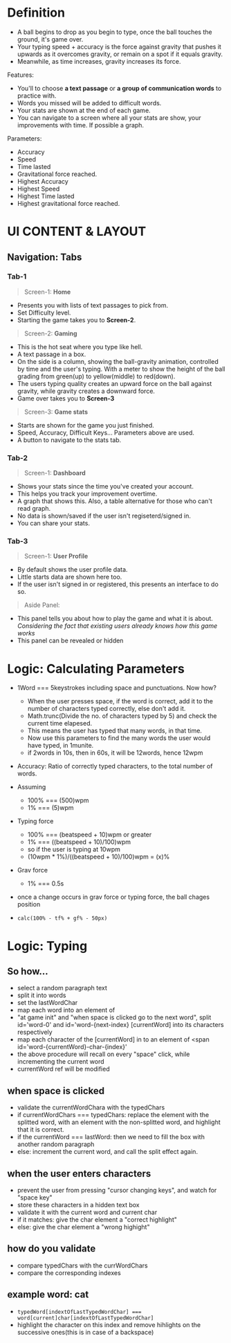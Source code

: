 # Definition
- A ball begins to drop as you begin to type, once the ball touches the ground, it's game over.
- Your typing speed + accuracy is the force against gravity that pushes it upwards as it overcomes gravity, or remain on a spot if it equals gravity.
- Meanwhile, as time increases, gravity increases its force.

Features:
- You'll to choose **a text passage** or **a group of communication words** to practice with.
- Words you missed will be added to difficult words.
- Your stats are shown at the end of each game.
- You can navigate to a screen where all your stats are show, your improvements with time. If possible a graph.

Parameters:
- Accuracy
- Speed
- Time lasted
- Gravitational force reached.
- Highest Accuracy
- Highest Speed
- Highest Time lasted
- Highest gravitational force reached.


# UI CONTENT & LAYOUT
## Navigation: Tabs
### Tab-1
> Screen-1: **Home**
- Presents you with lists of text passages to pick from.
- Set Difficulty level.
- Starting the game takes you to **Screen-2**.
> Screen-2: **Gaming**
- This is the hot seat where you type like hell.
- A text passage in a box.
- On the side is a column, showing the ball-gravity animation, controlled by time and the user's typing. With a meter to show the height of the ball grading from green(up) to yellow(middle) to red(down).
- The users typing quality creates an upward force on the ball against gravity, while gravity creates a downward force.
- Game over takes you to **Screen-3**
> Screen-3: **Game stats**
- Starts are shown for the game you just finished.
- Speed, Accuracy, Difficult Keys... Parameters above are used.
- A button to navigate to the stats tab.

### Tab-2
> Screen-1: **Dashboard**
- Shows your stats since the time you've created your account.
- This helps you track your improvement overtime.
- A graph that shows this. Also, a table alternative for those who can't read graph.
- No data is shown/saved if the user isn't regiseterd/signed in.
- You can share your stats.

### Tab-3
> Screen-1: **User Profile**
- By default shows the user profile data.
- Little starts data are shown here too.
- If the user isn't signed in or registered, this presents an interface to do so.

> Aside Panel:
- This panel tells you about how to play the game and what it is about.\
*Considering the fact that existing users already knows how this game works*
- This panel can be revealed or hidden

# Logic: Calculating Parameters
- 1Word === 5keystrokes including space and punctuations. Now how?
    - When the user presses space, if the word is correct, add it to the number of characters typed correctly, else don't add it.
    - Math.trunc(Divide the no. of characters typed by 5) and check the current time elapesed.
    - This means the user has typed that many words, in that time.
    - Now use this parameters to find the many words the user would have typed, in 1munite.
    - if 2words in 10s, then in 60s, it will be 12words, hence 12wpm
    
- Accuracy: Ratio of correctly typed characters, to the total number of words.

- Assuming
    - 100% === (500)wpm
    - 1% === (5)wpm

- Typing force
    - 100% === (beatspeed + 10)wpm or greater
    - 1% === ((beatspeed + 10)/100)wpm
    - so if the user is typing at 10wpm
    - (10wpm * 1%)/((beatspeed + 10)/100)wpm = (x)%

- Grav force
    - 1% === 0.5s

- once a change occurs in grav force or typing force, the ball chages position
- `calc(100% - tf% + gf% - 50px)`


# Logic: Typing
## So how...
* select a random paragraph text
* split it into words
* set the lastWordChar
* map each word into an element of <span id='word-{index}'>
* "at game init" and "when space is clicked go to the next word", split id='word-0' and id='word-{next-index} [currentWord] into its characters respectively
* map each character of the [currentWord] in to an element of <span id='word-{currentWord}-char-{index}'
* the above procedure will recall on every "space" click, while incrementing the current word
* currentWord ref will be modified

## when space is clicked 
* validate the currentWordChara with the typedChars
* if currentWordChars === typedChars: replace the element with the splitted word, with an element with the non-splitted word, and highlight that it is correct.
* if the currentWord === lastWord: then we need to fill the box with another random paragraph
* else: increment the current word, and call the split effect again.

## when the user enters characters
* prevent the user from pressing "cursor changing keys", and watch for "space key"
* store these characters in a hidden text box
* validate it with the current word and current char
* if it matches: give the char element a "correct highlight"
* else: give the char element a "wrong highight"

## how do you validate
* compare typedChars with the currWordChars
* compare the corresponding indexes

## example word: cat
* `typedWord[indextOfLastTypedWordChar] === word[current]char[indextOfLastTypedWordChar]`
* highlight the character on this index and remove hihlights on the successive ones(this is in case of a backspace)


